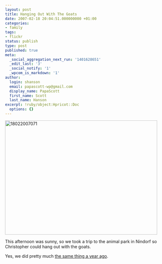 ```yaml
---
layout: post
title: Hanging Out With The Goats
date: 2007-02-18 20:04:51.000000000 +01:00
categories:
- family
tags:
- flickr
status: publish
type: post
published: true
meta:
  _social_aggregation_next_run: '1401628651'
  _edit_last: '3'
  _social_notify: '1'
  _wpcom_is_markdown: '1'
author:
  login: shanson
  email: papascott-wp@gmail.com
  display_name: PapaScott
  first_name: Scott
  last_name: Hanson
excerpt: !ruby/object:Hpricot::Doc
  options: {}
---
```

<p><a href="http://www.flickr.com/photos/papascott/394292135/" title="Photo Sharing"><img src="https://farm1.static.flickr.com/176/394292135_b92874bf52.jpg" width="500" height="375" alt="18022007071" /></a></p>
<p>This afternoon was sunny, so we took a trip to the animal park in Nindorf so Christopher could hang out with the goats.</p>
<p>Yes, we did pretty much <a href="http://www.papascott.de/archives/2006/02/27/karneval-in-nindorf/">the same thing a year ago</a>.</p>
